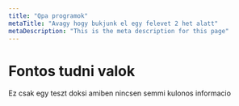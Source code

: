 ```yaml
---
title: "Qpa programok"
metaTitle: "Avagy hogy bukjunk el egy felevet 2 het alatt"
metaDescription: "This is the meta description for this page"
---
```


# Fontos tudni valok
Ez csak egy teszt doksi amiben nincsen semmi kulonos informacio
